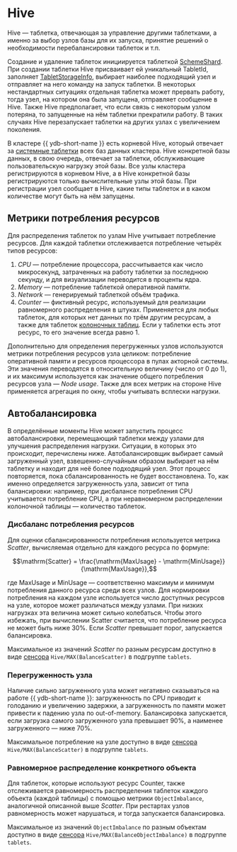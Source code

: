 # Hive

Hive — таблетка, отвечающая за управление другими таблетками, а именно за выбор узлов базы для их запуска, принятие решений о необходимости перебалансировки таблеток и т.п.

Создание и удаление таблеток инициируется таблеткой [SchemeShard](../concepts/glossary.md#scheme-shard). При создании таблетки Hive присваивает ей уникальный TabletId, заполняет [TabletStorageInfo](general-schema.md#history), выбирает наиболее подходящий узел и отправляет на него команду на запуск таблетки. В некоторых нестандартных ситуациях отдельная таблетка может прервать работу, тогда узел, на котором она была запущена, отправляет сообщение в Hive. Также Hive предполагает, что если связь с некоторым узлом потеряна, то запущенные на нём таблетки прекратили работу. В таких случаях Hive перезапускает таблетки на других узлах с увеличением поколения.

В кластере {{ ydb-short-name }} есть корневой Hive, который отвечает за [системные таблетки](../concepts/glossary.md#tablet-types) всех баз данных кластера. Hive конкретной базы данных, в свою очередь, отвечает за таблетки, обслуживающие пользовательскую нагрузку этой базы. Все узлы кластера регистрируются в корневом Hive, а в Hive конкретной базы регистрируются только вычислительные узлы этой базы. При регистрации узел сообщает в Hive, какие типы таблеток и в каком количестве могут быть на нём запущены.

## Метрики потребления ресурсов

Для распределения таблеток по узлам Hive учитывает потребление ресурсов. Для каждой таблетки отслеживается потребление четырёх типов ресурсов:

1. *CPU* — потребление процессора, рассчитывается как число микросекунд, затраченных на работу таблетки за последнюю секунду, и для визуализации переводится в проценты ядра.
1. *Memory* — потребление таблеткой оперативной памяти.
1. *Network* — генерируемый таблеткой объём трафика.
1. *Counter* — фиктивный ресурс, используемый для реализации равномерного распределения в штуках. Применяется для любых таблеток, для которых нет данных по трём другим ресурсам, а также для таблеток [колоночных таблиц](../concepts/datamodel/table.md#column-oriented-tables). Если у таблетки есть этот ресурс, то его значение всегда равно 1.

Дополнительно для определения перегруженных узлов используются метрики потребления ресурсов узла целиком: потребление оперативной памяти и ресурсов процессора в пулах акторной системы. Эти значения переводятся в относительную величину (число от 0 до 1), и их максимум используется как значение общего потребления ресурсов узла — *Node usage*. Также для всех метрик на стороне Hive применяется агрегация по окну, чтобы учитывать всплески нагрузки.

## Автобалансировка

В определённые моменты Hive может запустить процесс автобалансировки, перемещающий таблетки между узлами для улучшения распределения нагрузки. Ситуации, в которых это происходит, перечислены ниже. Автобалансировщик выбирает самый загруженный узел, взвешенно-случайным образом выбирает на нём таблетку и находит для неё более подходящий узел. Этот процесс повторяется, пока сбалансированность не будет восстановлена. То, как именно определяется загруженность узла, зависит от типа балансировки: например, при дисбалансе потребления CPU учитывается потребление CPU, а при неравномерном распределении колоночной таблицы — количество таблеток.

### Дисбаланс потребления ресурсов

Для оценки сбалансированности потребления используется метрика *Scatter*, вычисляемая отдельно для каждого ресурса по формуле:

$$\mathrm{Scatter} = \frac{\mathrm{MaxUsage} - \mathrm{MinUsage}}{\mathrm{MaxUsage}},$$

где $\mathrm{MaxUsage}$ и $\mathrm{MinUsage}$ — соответственно максимум и минимум потребления данного ресурса среди всех узлов. Для нормировки потребления на каждом узле используется число доступных ресурсов на узле, которое может различаться между узлами. При низких нагрузках эта величина может сильно колебаться. Чтобы этого избежать, при вычислении $\mathrm{Scatter}$ считается, что потребление ресурса не может быть ниже 30%. Если $Scatter$ превышает порог, запускается балансировка.

Максимальное из значений $Scatter$ по разным ресурсам доступно в виде [сенсора](../devops/manual/monitoring.md) `Hive/MAX(BalanceScatter)` в подгруппе `tablets`.

### Перегруженность узла

Наличие сильно загруженного узла может негативно сказываться на работе {{ ydb-short-name }}: загруженность по CPU приводит к голоданию и увеличению задержки, а загруженность по памяти может привести к падению узла по out-of-memory. Балансировка запускается, если загрузка самого загруженного узла превышает 90%, а наименее загруженного — ниже 70%.

Максимальное потребление на узле доступно в виде [сенсора](../devops/manual/monitoring.md) `Hive/MAX(BalanceScatter)` в подгруппе `tablets`.

### Равномерное распределение конкретного объекта

Для таблеток, которые используют ресурс Counter, также отслеживается равномерность распределения таблеток каждого объекта (каждой таблицы) с помощью метрики `ObjectImbalance`, аналогичной описанной выше $Scatter$. При рестартах узлов равномерность может нарушаться, и тогда запускается балансировка.

Максимальное из значений `ObjectImbalance` по разным объектам доступно в виде [сенсора](../devops/manual/monitoring.md) `Hive/MAX(BalanceObjectImbalance)` в подгруппе `tablets`.
